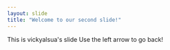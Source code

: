```yaml
---
layout: slide
title: "Welcome to our second slide!"
---
```

This is vickyalsua's slide
Use the left arrow to go back!
